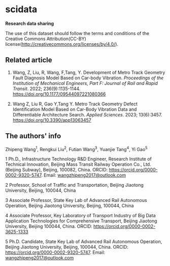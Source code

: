 # scidata

**Research data sharing**

The use of this dataset should follow the terms and conditions of the Creative Commons Attribution(CC-BY) license(http://creativecommons.org/licenses/by/4.0/).


## Related article

1. Wang, Z, Liu, R, Wang, F,Tang, Y. Development of Metro Track Geometry Fault Diagnosis Model Based on Car-body Vibration. *Proceedings of the Institution of Mechanical Engineers, Part F: Journal of Rail and Rapid Transit*. 2022; 236(9):1135-1144. https://doi.org/10.1177/09544097221080366

2. Wang Z, Liu R, Gao Y,Tang Y. Metro Track Geometry Defect Identification Model Based on Car-Body Vibration Data and Differentiable Architecture Search. *Applied Sciences*. 2023; 13(6):3457. https://doi.org/10.3390/app13063457


## The authors' info

Zhipeng Wang<sup>1</sup>, Rengkui Liu<sup>2</sup>, Futian Wang<sup>3</sup>, Yuanjie Tang<sup>4</sup>, Yi Gao<sup>5</sup>

1 Ph.D., Infrastructure Technology R&D Engineer, Research Institute of Technical Innovation, Beijing Mass Transit Railway Operation Co., Ltd. (Beijing Subway), Beijing, 100082, China. ORCID: https://orcid.org/0000-0002-9320-5747. Email: wangzhipeng2017@outlook.com

2 Professor, School of Traffic and Transportation, Beijing Jiaotong University, Beijing, 100044, China

3 Associate Professor, State Key Lab of Advanced Rail Autonomous Operation, Beijing Jiaotong University, Beijing, 100044, China

4 Associate Professor, Key Laboratory of Transport Industry of Big Data Application Technologies for Comprehensive Transport, Beijing Jiaotong University, Beijing 100044, China. ORCID: https://orcid.org/0000-0002-3625-1333

5 Ph.D. Candidate, State Key Lab of Advanced Rail Autonomous Operation, Beijing Jiaotong University, Beijing, 100044, China. ORCID: https://orcid.org/0000-0002-9320-5747. Email: wangzhipeng2017@outlook.com

